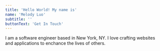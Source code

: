 ```yaml
---
title: 'Hello World! My name is'
name: 'Melody Luo'
subtitle: ''
buttonText: 'Get In Touch'
---
```


I am a software engineer based in New York, NY. I love crafting websites and applications to enchance the lives of others. 
